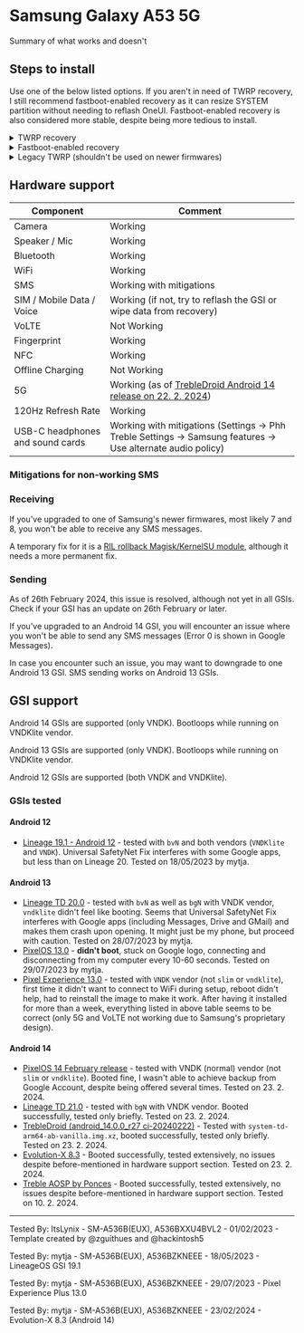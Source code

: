 # Samsung Galaxy A53 5G

Summary of what works and doesn't

## Steps to install

Use one of the below listed options. If you aren't in need of TWRP recovery, I still recommend fastboot-enabled recovery as it can resize SYSTEM partition without needing to reflash OneUI. Fastboot-enabled recovery is also considered more stable, despite being more tedious to install.

<details>
  <summary>TWRP recovery</summary>

Download the latest TWRP from [my collection of A53 files](https://git.severkar.eu/SM-A536/downloads/releases/tag/twrp) and follow instructions there.
</details>

<details>
  <summary>Fastboot-enabled recovery</summary>

As afaneh stopped maintaining the permissive kernel and TWRP ~~and nobody replaced him~~, his permissive kernel is likely broken on newer OneUI versions. At least I couldn't get it to install and successfully boot on OneUI 6 (Android 14). This makes installation a bit harder.

Make sure your bootloader is already unlocked. Below procedure **WILL** delete all your data, so please make a backup of anything important. This procedure presumes you already have Odin and Android Studio with fastboot installed. If not, please install Odin from [here](https://xdaforums.com/t/patched-odin-3-13-1.3762572/) (only for Windows) and Android Studio from [here](https://developer.android.com/studio). You can install fastboot from within Android Studio. 

1. Download files from [latest release](https://github.com/mytja/Patch-Recovery)

If your Samsung device already has fastbootd, boot into fastboot and skip straight to step 8! Your Samsung device should be plugged into your computer from now on, with USB debugging enabled.

2. Boot into Download Mode by holding VOL UP and VOL DOWN simultaneously when the device is off. Alternatively, you can run `adb reboot download`.

3. TURN OFF AUTO RESTART IN ODIN (options tab), AS RESTARTING TO STOCK ROM WILL WIPE CUSTOM RECOVERY!

4. Select patched recovery (`.tar.md5` file) as AP file and `vbmeta` (`.tar` file) as USERDATA. This is enables fastboot, as modern Samsung devices don't have this feature enabled.

5. Once flash is complete, hold VOL DOWN and SIDE KEY (power button) to exit Download Mode, then IMMEDIATELY change to VOL UP and SIDE KEY (power button) when screen goes black. If you screw this up and you don't time it correctly, you'll end up booting in best case in OneUI or in worst case a bootloop. You'll need to repeat the before mentioned procedure (go back to step 2).

6. Press the VOL UP and VOL DOWN buttons to select the fastboot option once in Android recovery.

7. Press SIDE KEY to boot into fastbootd.

8. Run `fastboot devices` in Windows Terminal or Command Prompt to ensure the device is recognized.

9. If your GSI came in a compressed file (.xz, .zip, etc.) extract it with your program of choice. You should be left with a .img file. Rename this file to system.img. All of this should be done in your downloads folder.

10. Navigate your command prompt using `cd` to your Downloads folder. In my case, it was `cd C:\Users\User\Downloads\`. Your username might be different.

11. Run `fastboot erase system`.

12. Run `fastboot flash system system.img`. This might take a few minutes to complete. If you get an error about system partition size, scroll to the bottom of [this article](https://source.android.com/docs/setup/create/gsi) and run the command to free up space.

13. Once complete, run `fastboot -w`. If this returns an error, do not retry and proceed to the next step. If it ran successfully, do a `fastboot reboot` and enjoy your newly flashed GSI.

14. Select an option "Enter recovery" or something similar and select it by clicking the SIDE KEY (power button). You should be transferred back to the recovery. In case you accidentally rebooted the system, you will have to return to step 11. In a worst case scenario, you may have to go to the PANIK GUIDE to completely reset, then go from step 1. Alternatively, you may also do a `fastboot reboot recovery`.

15. Use VOL UP and VOL DOWN to select 'Wipe Data/Factory Reset' and use SIDE KEY to confirm.

16. After wiping data, use VOL UP and VOL DOWN to reboot (should be the first option in Android recovery).

17. You should get rebooted to your newly flashed GSI. Enjoy.

This procedure should work for any Samsung device and was modified from [woffles_'s guide on XDA](https://xdaforums.com/t/full-definitive-guide-installing-custom-roms-gsis-without-twrp-on-samsung-phones.4551963/). Thank you so much.
</details>

<details>
  <summary>Legacy TWRP (shouldn't be used on newer firmwares)</summary>

* Flash [TWRP](https://git.severkar.eu/SM-A536/downloads/releases/tag/legacy) as AP and [one of patched VBMETAs, located at the bottom of first message](https://xdaforums.com/t/recovery-unofficial-twrp-for-galaxy-a53-5g-exynos.4467443/) as USERDATA with Odin.

* Reboot to recovery via recovery key combo (Vol up + power + USB connected).

* Open TWRP Terminal, execute "multidisabler" command, then go to Wipe > Format Data > Yes and reboot recovery.

* [ADB](https://developer.android.com/studio/releases/platform-tools) Push [a kernel ZIP](https://git.severkar.eu/SM-A536/downloads/releases/tag/legacy), corresponding to your firmware release date, to /sdcard

* Flash the pushed ZIP (GSI won't boot without it.)

* Flash any GSI image as system image in TWRP, then reboot system and enjoy.
</details>

## Hardware support

| Component                        |      Comment                                                                                                 |
|----------------------------------|--------------------------------------------------------------------------------------------------------------|
| Camera                           | Working                                                                                                      |
| Speaker / Mic                    | Working                                                                                                      |
| Bluetooth                        | Working                                                                                                      |
| WiFi                             | Working                                                                                                      |
| SMS                              | Working with mitigations                                                                                 |
| SIM / Mobile Data / Voice        | Working (if not, try to reflash the GSI or wipe data from recovery)                                                                 |
| VoLTE                            | Not Working                                                                                                  |
| Fingerprint                      | Working                                                                                                      |
| NFC                              | Working                                                                                                      |
| Offline Charging                 | Not Working                                                                                                      |
| 5G                               | Working (as of [TrebleDroid Android 14 release on 22. 2. 2024](https://github.com/TrebleDroid/treble_experimentations/releases/tag/ci-20240222))                                                                                                  |
| 120Hz Refresh Rate               | Working                                                                                                      |
| USB-C headphones and sound cards | Working with mitigations (Settings -> Phh Treble Settings -> Samsung features -> Use alternate audio policy) |

### Mitigations for non-working SMS

### Receiving
If you've upgraded to one of Samsung's newer firmwares, most likely 7 and 8, you won't be able to receive any SMS messages.

A temporary fix for it is a [RIL rollback Magisk/KernelSU module](https://xdaforums.com/t/sms-fix-for-exynos-devices-running-a-gsi.4658849/), although it needs a more permanent fix.

### Sending
As of 26th February 2024, this issue is resolved, although not yet in all GSIs. Check if your GSI has an update on 26th February or later.

If you've upgraded to an Android 14 GSI, you will encounter an issue where you won't be able to send any SMS messages (Error 0 is shown in Google Messages).

In case you encounter such an issue, you may want to downgrade to one Android 13 GSI. SMS sending works on Android 13 GSIs.

## GSI support
Android 14 GSIs are supported (only VNDK). Bootloops while running on VNDKlite vendor.

Android 13 GSIs are supported (only VNDK). Bootloops while running on VNDKlite vendor.

Android 12 GSIs are supported (both VNDK and VNDKlite).

### GSIs tested

#### Android 12
- [Lineage 19.1 - Android 12](https://sourceforge.net/projects/andyyan-gsi/files/lineage-19.x/) - tested with `bvN` and both vendors (`VNDKlite` and `VNDK`). Universal SafetyNet Fix interferes with some Google apps, but less than on Lineage 20. Tested on 18/05/2023 by mytja.

#### Android 13
- [Lineage TD 20.0](https://sourceforge.net/projects/andyyan-gsi/files/lineage-20-td/) - tested with `bvN` as well as `bgN` with VNDK vendor, `vndklite` didn't feel like booting. Seems that Universal SafetyNet Fix interferes with Google apps (including Messages, Drive and GMail) and makes them crash upon opening. It might just be my phone, but proceed with caution. Tested on 28/07/2023 by mytja.
- [PixelOS 13.0](https://sourceforge.net/projects/misterztr-gsi/files/PixelOS/Android%2013/) - **didn't boot**, stuck on Google logo, connecting and disconnecting from my computer every 10-60 seconds. Tested on 29/07/2023 by mytja.
- [Pixel Experience 13.0](https://github.com/ponces/treble_build_pe/releases/) - tested with `VNDK` vendor (not `slim` or `vndklite`), first time it didn't want to connect to WiFi during setup, reboot didn't help, had to reinstall the image to make it work. After having it installed for more than a week, everything listed in above table seems to be correct (only 5G and VoLTE not working due to Samsung's proprietary design).

#### Android 14
- [PixelOS 14 February release](https://github.com/MisterZtr/PixelOS_gsi/releases/tag/v2024.02.18) - tested with VNDK (normal) vendor (not `slim` or `vndklite`). Booted fine, I wasn't able to achieve backup from Google Account, despite being offered several times. Tested on 23. 2. 2024.
- [Lineage TD 21.0](https://sourceforge.net/projects/andyyan-gsi/files/lineage-21-td/) - tested with `bgN` with VNDK vendor. Booted successfully, tested only briefly. Tested on 23. 2. 2024.
- [TrebleDroid (android_14.0.0_r27 ci-20240222)](https://github.com/TrebleDroid/treble_experimentations/releases/tag/ci-20240222) - Tested with `system-td-arm64-ab-vanilla.img.xz`, booted successfully, tested only briefly. Tested on 23. 2. 2024.
- [Evolution-X 8.3](https://github.com/ahnet-69/treble_evo/releases/tag/v8.3-20240207) - Booted successfully, tested extensively, no issues despite before-mentioned in hardware support section. Tested on 23. 2. 2024.
- [Treble AOSP by Ponces](https://github.com/ponces/treble_aosp/releases/tag/v2024.02.06) - Booted successfully, tested extensively, no issues despite before-mentioned in hardware support section. Tested on 10. 2. 2024.

---

Tested By: ItsLynix - SM-A536B(EUX), A536BXXU4BVL2 - 01/02/2023 - Template created by @zguithues and @hackintosh5

Tested By: mytja - SM-A536B(EUX), A536BZKNEEE - 18/05/2023 - LineageOS GSI 19.1

Tested By: mytja - SM-A536B(EUX), A536BZKNEEE - 29/07/2023 - Pixel Experience Plus 13.0

Tested By: mytja - SM-A536B(EUX), A536BZKNEEE - 23/02/2024 - Evolution-X 8.3 (Android 14)